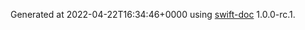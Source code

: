Generated at 2022-04-22T16:34:46+0000 using [swift-doc](https://github.com/SwiftDocOrg/swift-doc) 1.0.0-rc.1.
